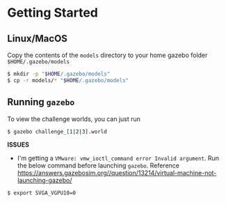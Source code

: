 # Getting Started

## Linux/MacOS

Copy the contents of the `models` directory to your home gazebo folder `$HOME/.gazebo/models`
```bash
$ mkdir -p "$HOME/.gazebo/models"
$ cp -r models/* "$HOME/.gazebo/models"
```

## Running `gazebo`

To view the challenge worlds, you can just run
```bash
$ gazebo challenge_[1|2|3].world
```

**ISSUES**
 * I'm getting a `VMware: vmw_ioctl_command error Invalid argument`.
Run the below command before launching `gazebo`.
Reference https://answers.gazebosim.org//question/13214/virtual-machine-not-launching-gazebo/
```bash
$ export SVGA_VGPU10=0
```


